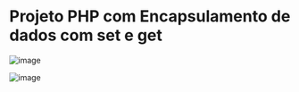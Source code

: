 # Projeto PHP com Encapsulamento de dados com set e get

![image](https://user-images.githubusercontent.com/99426704/167633796-ca2a6028-fa92-46f2-ae04-f98b965e4648.png)

![image](https://user-images.githubusercontent.com/99426704/167633862-97aaf403-19d8-4965-9d62-b93f65f5c386.png)

